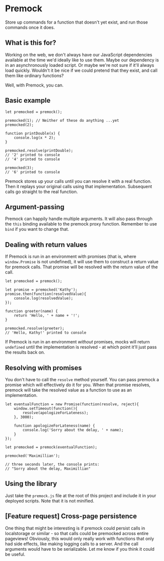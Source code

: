 # Premock
Store up commands for a function that doesn't yet exist, and run those commands once it does.

## What is this for?
Working on the web, we don't always have our JavaScript dependencies available at the time we'd ideally like to use them. Maybe our dependency is in an asynchronously loaded script. Or maybe we're not sure if it'll always load quickly. Wouldn't it be nice if we could pretend that they exist, and call them like ordinary functions?

Well, with Premock, you can.

## Basic example

    let premocked = premock();

    premocked(1); // Neither of these do anything ...yet
    premocked(2);

    function printDouble(x) {
    	console.log(x * 2);
    }

    premocked.resolve(printDouble);
    // '2' printed to console
    // '4' printed to console

    premocked(3);
    // '6' printed to console

Premock stores up your calls until you can resolve it with a real function. Then it replays your original calls using that implementation. Subsequent calls go straight to the real function.

## Argument-passing

Premock can happily handle multiple arguments. It will also pass through the `this` binding available to the premock proxy function. Remember to use `bind` if you want to change that.

## Dealing with return values

If Premock is run in an environment with promises (that is, where `window.Promise` is not undefined), it will use them to construct a return value for premock calls. That promise will be resolved with the return value of the call.

    let premocked = premock();

    let promise = premocked('Kathy');
    promise.then(function(resolvedValue){
    	console.log(resolvedValue);
    });

    function greeter(name) {
    	return 'Hello, ' + name + '!';
    }

    premocked.resolve(greeter);
    // 'Hello, Kathy!' printed to console

If Premock is run in an environment _without_ promises, mocks will return `undefined` until the implementation is resolved - at which point it'll just pass the results back on.


## Resolving with promises

You don't have to call the `resolve` method yourself. You can pass premock a promise which will effectively do it for you. When that promise resolves, premock will take the resolved value as a function to use as an implementation.

	let eventualFunction = new Promise(function(resolve, reject){		
		window.setTimeout(function(){
			resolve(apologizeForLateness);
		}, 3000);

		function apologizeForLateness(name) {
			console.log('Sorry about the delay, ' + name);
		}
	});

	let premocked = premock(eventualFunction);

	premocked('Maximillian');

	// three seconds later, the console prints:
	// "Sorry about the delay, Maximillian"

## Using the library

Just take the `premock.js` file at the root of this project and include it in your deployed scripts. Note that it is not minified.

## [Feature request] Cross-page persistence

One thing that might be interesting is if premock could persist calls in localstorage or similar - so that calls could be premocked across entire pageviews! Obviously, this would only really work with functions that only had side effects, like making logging calls to a server. And the call arguments would have to be serializable. Let me know if you think it could be useful.